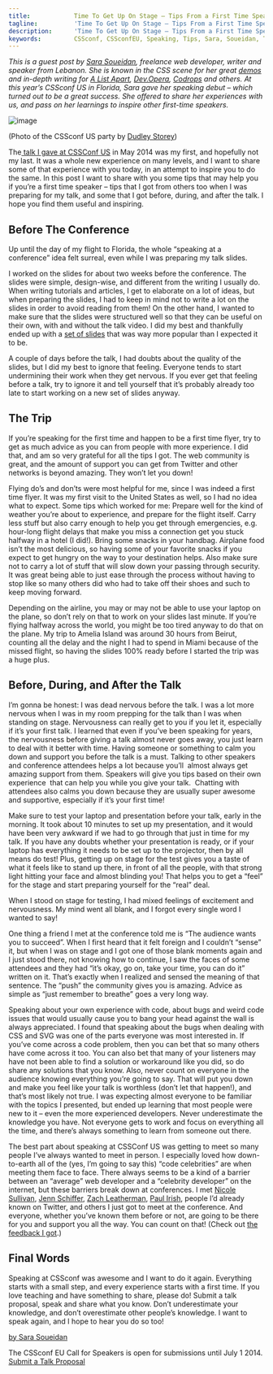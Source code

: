 ```yaml
---
title:            Time To Get Up On Stage – Tips From a First Time Speaker
tagline:          'Time To Get Up On Stage – Tips From a First Time Speaker'
description:      'Time To Get Up On Stage – Tips From a First Time Speaker'
keywords:         CSSconf, CSSconfEU, Speaking, Tips, Sara, Soueidan, Talk
---
```




_This is a guest post by [Sara Soueidan](http://sarasoueidan.com/), freelance web developer, writer and speaker from Lebanon. She is known in the CSS scene for her great [demos](http://codepen.io/SaraSoueidan) and in-depth writing for [A List Apart](http://alistapart.com/author/SaraSoueidan), [Dev.Opera](http://dev.opera.com/articles/css-will-change-property/), [Codrops](http://tympanus.net/codrops/author/sarasoueidan/) and others. At this year’s CSSconf US in Florida, Sara gave her speaking debut – which turned out to be a great success. She offered to share her experiences with us, and pass on her learnings to inspire other first-time speakers._

![image](https://31.media.tumblr.com/bd535b4a650a5d0d436d07ac42145286/tumblr_inline_n7tmzp26Q41sgvrnh.jpg)

(Photo of the CSSconf US party by [Dudley Storey](http://demosthenes.info/blog/879/CSS-Conf-2014-Amelia-Island-Florida))

The[ talk I gave at CSSConf US](http://2014.cssconf.com/index.html#sara) in May 2014 was my first, and hopefully not my last. It was a whole new experience on many levels, and I want to share some of that experience with you today, in an attempt to inspire you to do the same. In this post I want to share with you some tips that may help you if you’re a first time speaker – tips that I got from others too when I was preparing for my talk, and some that I got before, during, and after the talk. I hope you find them useful and inspiring.

## Before The Conference

Up until the day of my flight to Florida, the whole “speaking at a conference” idea felt surreal, even while I was preparing my talk slides.

I worked on the slides for about two weeks before the conference. The slides were simple, design-wise, and different from the writing I usually do. When writing tutorials and articles, I get to elaborate on a lot of ideas, but when preparing the slides, I had to keep in mind not to write a lot on the slides in order to avoid reading from them! On the other hand, I wanted to make sure that the slides were structured well so that they can be useful on their own, with and without the talk video. I did my best and thankfully ended up with a [set of slides](https://docs.google.com/presentation/d/1Iuvf3saPCJepVJBDNNDSmSsA0_rwtRYehSmmSSLYFVQ/pub?start=false&amp;loop=false&amp;delayms=3000) that was way more popular than I expected it to be.

A couple of days before the talk, I had doubts about the quality of the slides, but I did my best to ignore that feeling. Everyone tends to start undermining their work when they get nervous. If you ever get that feeling before a talk, try to ignore it and tell yourself that it’s probably already too late to start working on a new set of slides anyway.

## The Trip

If you’re speaking for the first time and happen to be a first time flyer, try to get as much advice as you can from people with more experience. I did that, and am so very grateful for all the tips I got. The web community is great, and the amount of support you can get from Twitter and other networks is beyond amazing. They won’t let you down!

Flying do’s and don’ts were most helpful for me, since I was indeed a first time flyer. It was my first visit to the United States as well, so I had no idea what to expect. Some tips which worked for me: Prepare well for the kind of weather you’re about to experience, and prepare for the flight itself. Carry less stuff but also carry enough to help you get through emergencies, e.g. hour-long flight delays that make you miss a connection get you stuck halfway in a hotel (I did!). Bring some snacks in your handbag. Airplane food isn’t the most delicious, so having some of your favorite snacks if you expect to get hungry on the way to your destination helps. Also make sure not to carry a lot of stuff that will slow down your passing through security. It was great being able to just ease through the process without having to stop like so many others did who had to take off their shoes and such to keep moving forward.

Depending on the airline, you may or may not be able to use your laptop on the plane, so don’t rely on that to work on your slides last minute. If you’re flying halfway across the world, you might be too tired anyway to do that on the plane. My trip to Amelia Island was around 30 hours from Beirut, counting all the delay and the night I had to spend in Miami because of the missed flight, so having the slides 100% ready before I started the trip was a huge plus.

## Before, During, and After the Talk

I’m gonna be honest: I was dead nervous before the talk. I was a lot more nervous when I was in my room prepping for the talk than I was when standing on stage. Nervousness can really get to you if you let it, especially if it’s your first talk. I learned that even if you’ve been speaking for years, the nervousness before giving a talk almost never goes away, you just learn to deal with it better with time. Having someone or something to calm you down and support you before the talk is a must. Talking to other speakers and conference attendees helps a lot because you’ll &nbsp;almost always get amazing support from them. Speakers will give you tips based on their own experience &nbsp;that can help you while you give your talk. &nbsp;Chatting with attendees also calms you down because they are usually super awesome and supportive, especially if it’s your first time!

Make sure to test your laptop and presentation before your talk, early in the morning. It took about 10 minutes to set up my presentation, and it would have been very awkward if we had to go through that just in time for my talk. If you have any doubts whether your presentation is ready, or if your laptop has everything it needs to be set up to the projector, then by all means do test! Plus, getting up on stage for the test gives you a taste of what it feels like to stand up there, in front of all the people, with that strong light hitting your face and almost blinding you! That helps you to get a “feel” for the stage and start preparing yourself for the “real” deal.

When I stood on stage for testing, I had mixed feelings of excitement and nervousness. My mind went all blank, and I forgot every single word I wanted to say!

One thing a friend I met at the conference told me is “The audience wants you to succeed”. When I first heard that it felt foreign and I couldn’t “sense” it, but when I was on stage and I got one of those blank moments again and I just stood there, not knowing how to continue, I saw the faces of some attendees and they had “it’s okay, go on, take your time, you can do it” written on it. That’s exactly when I realized and sensed the meaning of that sentence. The “push” the community gives you is amazing. Advice as simple as “just remember to breathe” goes a very long way.

Speaking about your own experience with code, about bugs and weird code issues that would usually cause you to bang your head against the wall is always appreciated. I found that speaking about the bugs when dealing with CSS and SVG was one of the parts everyone was most interested in. If you’ve come across a code problem, then you can bet that so many others have come across it too. You can also bet that many of your listeners may have not been able to find a solution or workaround like you did, so do share any solutions that you know. Also, never count on everyone in the audience knowing everything you’re going to say. That will put you down and make you feel like your talk is worthless (don’t let that happen!), and that’s most likely not true. I was expecting almost everyone to be familiar with the topics I presented, but ended up learning that most people were new to it – even the more experienced developers. Never underestimate the knowledge you have. Not everyone gets to work and focus on everything all the time, and there’s always something to learn from someone out there.

The best part about speaking at CSSConf US was getting to meet so many people I’ve always wanted to meet in person. I especially loved how down-to-earth all of the (yes, I’m going to say this) “code celebrities” are when meeting them face to face. There always seems to be a kind of a barrier between an “average” web developer and a “celebrity developer” on the internet, but these barriers break down at conferences. I met [Nicole Sullivan](https://twitter.com/stubbornella/), [Jenn Schiffer](https://twitter.com/jennschiffer), [Zach Leatherman](https://twitter.com/zachleat), [Paul Irish](https://twitter.com/paul_irish), people I’d already known on Twitter, and others I just got to meet at the conference. And everyone, whether you’ve known them before or not, are going to be there for you and support you all the way. You can count on that! (Check out [the feedback I got](https://storify.com/SaraSoueidan/cssconf-2014-florida).)

## Final Words

Speaking at CSSconf was awesome and I want to do it again. Everything starts with a small step, and every experience starts with a first time. If you love teaching and have something to share, please do! Submit a talk proposal, speak and share what you know. Don’t underestimate your knowledge, and don’t overestimate other people’s knowledge. I want to speak again, and I hope to hear you do so too!

[by Sara Soueidan](https://plus.google.com/+SaraSoueidan?rel=author)

The CSSconf EU Call for Speakers is open for submissions until July 1&nbsp;2014. 
[Submit a Talk Proposal](http://2014.cssconf.eu/call-for-speakers)